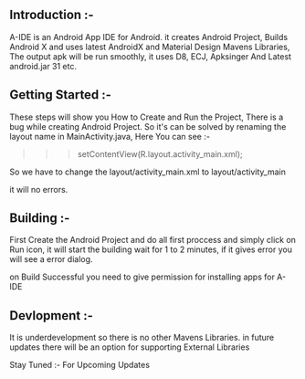 ## Introduction :-
A-IDE is an Android App IDE for Android.  it creates Android Project, Builds Android X and uses latest AndroidX and Material Design Mavens Libraries, The output apk will be run smoothly, it uses D8, ECJ, Apksinger And Latest android.jar 31 etc.

## Getting Started :-
These steps will show you How to Create and Run the Project, There is a bug while creating Android Project. So it's can be solved by renaming the layout name in MainActivity.java, Here You can see :-

>>>setContentView(R.layout.activity_main.xml);

So we have to change the layout/activity_main.xml to layout/activity_main

 it will no errors.

## Building :-
First Create the Android Project and do all first proccess and simply click on Run icon, it will start the building wait for 1 to 2 minutes, if it gives error you will see a error dialog.

on Build Successful you need to give permission for installing apps for A-IDE

## Devlopment :-
It is underdevelopment so there is no other Mavens Libraries. in future updates there will be an option for supporting External Libraries

Stay Tuned :- For Upcoming Updates



